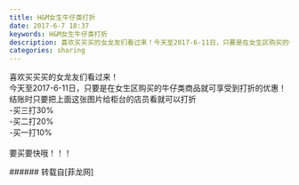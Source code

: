 ```yaml
---
title: H&M女生牛仔类打折
date: 2017-6-7 18:37
keywords: H&M女生牛仔类打折
description: 喜欢买买买的女龙友们看过来！今天至2017-6-11日，只要是在女生区购买的牛仔类商品就可享受到打折的优惠！结账时只要把上面这张图片给柜台的店员看就可以打折-买三打30%-买二打20%-买一打10%要买要快哦！！！
categories: sharing
---
```

<td class="t_f" id="postmessage_759590">

喜欢买买买的女龙友们看过来！<br/>
今天至2017-6-11日，只要是在女生区购买的牛仔类商品就可享受到打折的优惠！<br/>
<img alt="" border="0" class="zoom" data-cf-modified-5444bd66b1bc6b04ce277d12-="" file="http://www.flw.ph/data/appbyme/upload/image/201706/07/AANHyL4UZ7BI.jpg" id="aimg_fNrM3" lazyloadthumb="1" onclick="" onmouseover="" src="http://www.flw.ph/data/appbyme/upload/image/201706/07/AANHyL4UZ7BI.jpg"/><br/>
结账时只要把上面这张图片给柜台的店员看就可以打折<br/>
-买三打30%<br/>
-买二打20%<br/>
-买一打10%<br/>
<br/>
要买要快哦！！！<br/>
</td>
###### 转载自[菲龙网]
